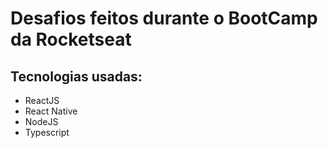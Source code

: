 # Desafios feitos durante o BootCamp da Rocketseat

## Tecnologias usadas:
* ReactJS
* React Native
* NodeJS
* Typescript
